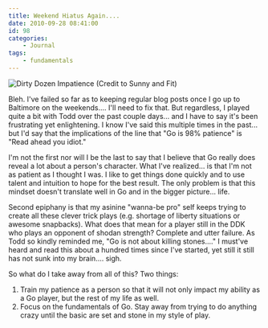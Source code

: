```yaml
---
title: Weekend Hiatus Again....
date: 2010-09-28 08:41:00
id: 98
categories:
	- Journal
tags:
	- fundamentals
---
```


![Dirty Dozen Impatience (Credit to Sunny and Fit)](/images/2010/09/dirty-dozen-impatience.jpg)

Bleh. I've failed so far as to keeping regular blog posts once I go up to Baltimore on the weekends.... I'll need to fix that. But regardless, I played quite a bit with Todd over the past couple days... and I have to say it's been frustrating yet enlightening. I know I've said this multiple times in the past... but I'd say that the implications of the line that "Go is 98% patience" is "Read ahead you idiot."

I'm not the first nor will I be the last to say that I believe that Go really does reveal a lot about a person's character. What I've realized... is that I'm not as patient as I thought I was. I like to get things done quickly and to use talent and intuition to hope for the best result. The only problem is that this mindset doesn't translate well in Go and in the bigger picture... life.

Second epiphany is that my asinine "wanna-be pro" self keeps trying to create all these clever trick plays (e.g. shortage of liberty situations or awesome snapbacks). What does that mean for a player still in the DDK who plays an opponent of shodan strength? Complete and utter failure. As Todd so kindly reminded me, "Go is not about killing stones...." I must've heard and read this about a hundred times since I've started, yet still it still has not sunk into my brain.... sigh.

So what do I take away from all of this? Two things:

1.  Train my patience as a person so that it will not only impact my ability as a Go player, but the rest of my life as well.
2.  Focus on the fundamentals of Go. Stay away from trying to do anything crazy until the basic are set and stone in my style of play.